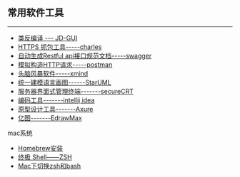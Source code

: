 ## 常用软件工具
---

* [类反编译 --- JD-GUI](http://www.pc6.com/mac/152875.html)
* [HTTPS 抓包工具-----charles](http://blog.vetcafe.net/2013/12/charlesproxyiphonehttps.html)
* [自动生成Restful api接口规范文档-----swagger](swagger.md)
* [模拟构造HTTP请求-----postman](https://www.getpostman.com/apps)
* [头脑风暴软件-----xmind](http://www.xmindchina.net/)
* [统一建模语言画图------StarUML](http://www.chinapyg.com/forum.php?mod=viewthread&tid=79022&page=1)
* [服务器界面式管理终端-------secureCRT]()
* [编码工具-------intellij idea](intellij.md)
* [原型设计工具-------Axure](https://www.axure.com.cn/)
* [亿图-------EdrawMax]()


mac系统

* [Homebrew安装](http://www.jianshu.com/p/d229ac7fe77d)
* [终极 Shell——ZSH](https://zhuanlan.zhihu.com/p/19556676)
* [Mac下切换zsh和bash](https://blog.csdn.net/a19891024/article/details/53869574)